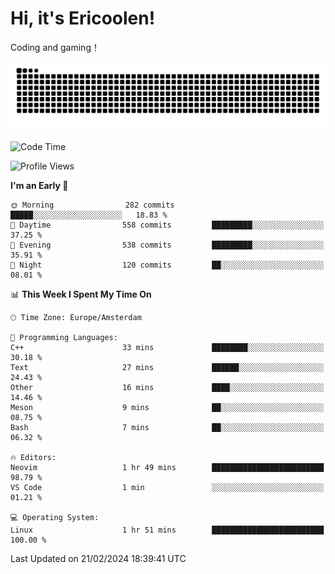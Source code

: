 # Hi, it's Ericoolen!
Coding and gaming！

<picture>
  <source media="(prefers-color-scheme: dark)" srcset="https://raw.githubusercontent.com/Eric-Song-Nop/Eric-Song-Nop/output/github-contribution-grid-snake-dark.svg">
  <source media="(prefers-color-scheme: light)" srcset="https://raw.githubusercontent.com/Eric-Song-Nop/Eric-Song-Nop/output/github-contribution-grid-snake.svg">
  <img alt="github contribution grid snake animation" src="https://raw.githubusercontent.com/Eric-Song-Nop/Eric-Song-Nop/output/github-contribution-grid-snake.svg">
</picture>

<!--START_SECTION:waka-->
![Code Time](http://img.shields.io/badge/Code%20Time-1%2C181%20hrs%2055%20mins-blue)

![Profile Views](http://img.shields.io/badge/Profile%20Views-11-blue)

**I'm an Early 🐤** 

```text
🌞 Morning                282 commits         █████░░░░░░░░░░░░░░░░░░░░   18.83 % 
🌆 Daytime                558 commits         █████████░░░░░░░░░░░░░░░░   37.25 % 
🌃 Evening                538 commits         █████████░░░░░░░░░░░░░░░░   35.91 % 
🌙 Night                  120 commits         ██░░░░░░░░░░░░░░░░░░░░░░░   08.01 % 
```


📊 **This Week I Spent My Time On** 

```text
🕑︎ Time Zone: Europe/Amsterdam

💬 Programming Languages: 
C++                      33 mins             ████████░░░░░░░░░░░░░░░░░   30.18 % 
Text                     27 mins             ██████░░░░░░░░░░░░░░░░░░░   24.43 % 
Other                    16 mins             ████░░░░░░░░░░░░░░░░░░░░░   14.46 % 
Meson                    9 mins              ██░░░░░░░░░░░░░░░░░░░░░░░   08.75 % 
Bash                     7 mins              ██░░░░░░░░░░░░░░░░░░░░░░░   06.32 % 

🔥 Editors: 
Neovim                   1 hr 49 mins        █████████████████████████   98.79 % 
VS Code                  1 min               ░░░░░░░░░░░░░░░░░░░░░░░░░   01.21 % 

💻 Operating System: 
Linux                    1 hr 51 mins        █████████████████████████   100.00 % 
```


 Last Updated on 21/02/2024 18:39:41 UTC
<!--END_SECTION:waka-->
